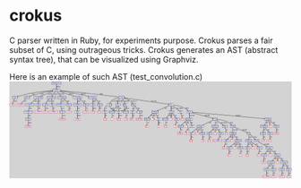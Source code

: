 # crokus
C parser written in Ruby, for experiments purpose.
Crokus parses a fair subset of C, using outrageous tricks.
Crokus generates an AST (abstract syntax tree), that can be visualized using Graphviz.

Here is an example of such AST (test_convolution.c)
![AST](/doc/test_convolution.png)
